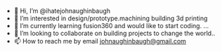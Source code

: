 - 👋 Hi, I’m @ihatejohnaughinbaugh
- 👀 I’m interested in design/prototype.machining building 3d printing
- 🌱 I’m currently learning fusion360 and would like to start coding. ...
- 💞️ I’m looking to collaborate on building projects to change the world..
- 📫 How to reach me by email johnaughinbaugh@gmail.com

<!---
ihatejohnaughinbaugh/ihatejohnaughinbaugh is a ✨ special ✨ repository because its `README.md` (this file) appears on your GitHub profile.
You can click the Preview link to take a look at your changes.
--->
